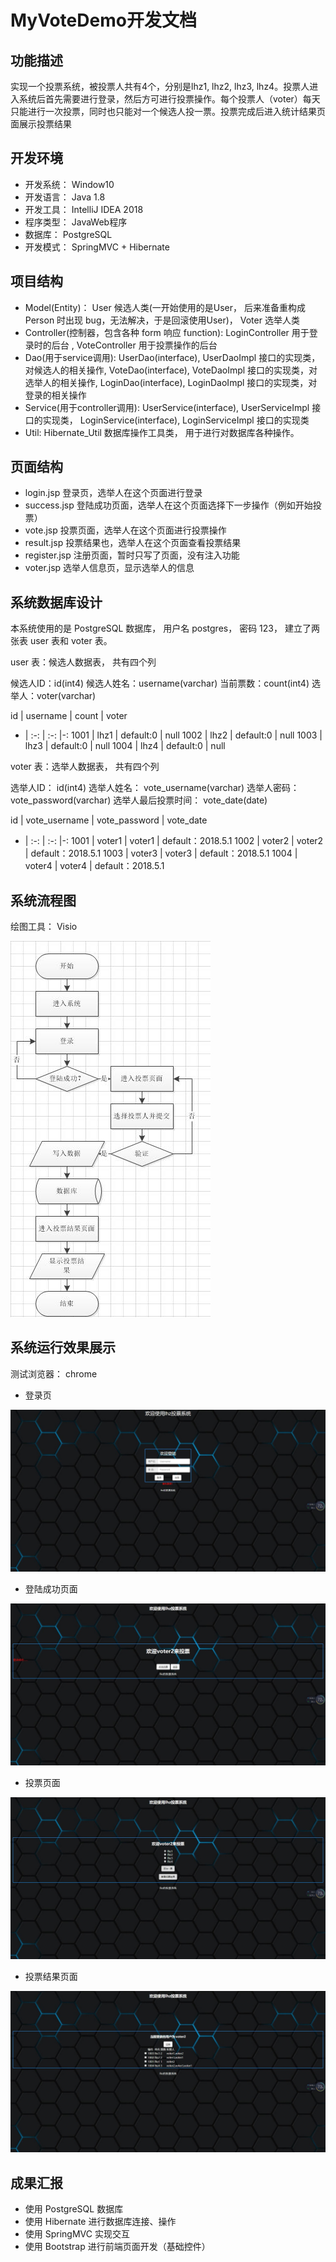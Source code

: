 # MyVoteDemo开发文档

## 功能描述

实现一个投票系统，被投票人共有4个，分别是lhz1, lhz2, lhz3, lhz4。投票人进入系统后首先需要进行登录，然后方可进行投票操作。每个投票人（voter）每天只能进行一次投票，同时也只能对一个候选人投一票。投票完成后进入统计结果页面展示投票结果

## 开发环境

* 开发系统： Window10
* 开发语言： Java 1.8
* 开发工具： IntelliJ IDEA 2018
* 程序类型： JavaWeb程序
* 数据库： PostgreSQL
* 开发模式： SpringMVC + Hibernate

## 项目结构

* Model(Entity)： User 候选人类(一开始使用的是User， 后来准备重构成 Person 时出现 bug，无法解决，于是回滚使用User)， Voter 选举人类
* Controller(控制器，包含各种 form 响应 function): LoginController 用于登录时的后台 , VoteController 用于投票操作的后台
* Dao(用于service调用): UserDao(interface), UserDaoImpl 接口的实现类，对候选人的相关操作, VoteDao(interface), VoteDaoImpl 接口的实现类，对选举人的相关操作, LoginDao(interface), LoginDaoImpl 接口的实现类，对登录的相关操作
* Service(用于controller调用): UserService(interface), UserServiceImpl 接口的实现类， LoginService(interface), LoginServiceImpl 接口的实现类
* Util: Hibernate_Util 数据库操作工具类， 用于进行对数据库各种操作。

## 页面结构

* login.jsp 登录页，选举人在这个页面进行登录
* success.jsp 登陆成功页面，选举人在这个页面选择下一步操作（例如开始投票）
* vote.jsp 投票页面，选举人在这个页面进行投票操作
* result.jsp 投票结果也，选举人在这个页面查看投票结果
* register.jsp 注册页面，暂时只写了页面，没有注入功能
* voter.jsp 选举人信息页，显示选举人的信息

## 系统数据库设计

本系统使用的是 PostgreSQL 数据库， 用户名 postgres， 密码 123， 建立了两张表 user 表和 voter 表。

user 表：候选人数据表， 共有四个列

候选人ID：id(int4)  候选人姓名：username(varchar) 当前票数：count(int4) 选举人：voter(varchar)

id   | username | count     | voter
-    | :-:      | :-:       |-: 
1001 | lhz1     | default:0 | null
1002 | lhz2     | default:0 | null
1003 | lhz3     | default:0 | null
1004 | lhz4     | default:0 | null

voter 表：选举人数据表， 共有四个列

选举人ID： id(int4) 选举人姓名： vote_username(varchar) 选举人密码： vote_password(varchar) 选举人最后投票时间： vote_date(date)

id   | vote_username | vote_password     | vote_date
-    | :-:           | :-:               |-: 
1001 | voter1        | voter1            | default：2018.5.1
1002 | voter2        | voter2            | default：2018.5.1
1003 | voter3        | voter3            | default：2018.5.1
1004 | voter4        | voter4            | default：2018.5.1

## 系统流程图

绘图工具： Visio

![系统流程图](5.jpg)

## 系统运行效果展示

测试浏览器： chrome

* 登录页

![登录页](1.jpg)

* 登陆成功页面

![登陆成功页面](2.jpg)

* 投票页面

![投票页面](3.jpg)

* 投票结果页面

![投票结果页面](4.jpg)

## 成果汇报

* 使用 PostgreSQL 数据库
* 使用 Hibernate 进行数据库连接、操作
* 使用 SpringMVC 实现交互
* 使用 Bootstrap 进行前端页面开发（基础控件）